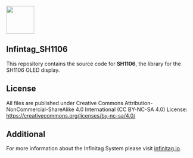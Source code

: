 <p><a href="http://www.infinitag.io/"><img src="http://www.infinitag.io/wp-content/themes/infinitag/img/infinitag_w_10mm_rgb.png" height="75px"></a></p>


## Infintag_SH1106
This repository contains the source code for **SH1106**, the library for the SH1106 OLED display.

## License
All files are published under Creative Commons Attribution-NonCommercial-ShareAlike 4.0 International (CC BY-NC-SA 4.0)
License: https://creativecommons.org/licenses/by-nc-sa/4.0/

## Additional
For more information about the Infinitag System please visit [infinitag.io](http://www.infinitag.io).

